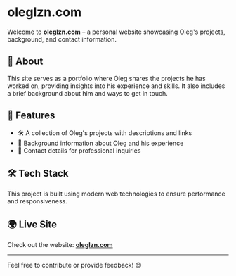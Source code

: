 # oleglzn.com

Welcome to **oleglzn.com** – a personal website showcasing Oleg's projects, background, and contact information.

## 📌 About

This site serves as a portfolio where Oleg shares the projects he has worked on, providing insights into his experience and skills. It also includes a brief background about him and ways to get in touch.

## 🚀 Features

- 🛠️ A collection of Oleg's projects with descriptions and links
- 📖 Background information about Oleg and his experience
- 📩 Contact details for professional inquiries

## 🛠 Tech Stack

This project is built using modern web technologies to ensure performance and responsiveness.

## 🌍 Live Site

Check out the website: **[oleglzn.com](https://oleglzn.com)**

---

Feel free to contribute or provide feedback! 😊
